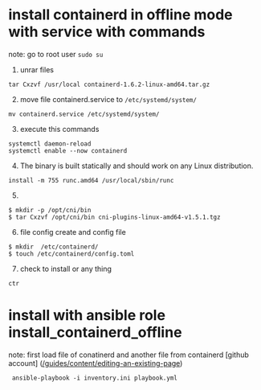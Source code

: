 
# install containerd in offline mode with service with commands 
note: go to root user `sudo su`
1. unrar files 
```
tar Cxzvf /usr/local containerd-1.6.2-linux-amd64.tar.gz
```
2. move file containerd.service to `/etc/systemd/system/`
```
mv containerd.service /etc/systemd/system/
```
3. execute this commands
```
systemctl daemon-reload
systemctl enable --now containerd
```
4. The binary is built statically and should work on any Linux distribution.
```
install -m 755 runc.amd64 /usr/local/sbin/runc
```
5. 
```
$ mkdir -p /opt/cni/bin
$ tar Cxzvf /opt/cni/bin cni-plugins-linux-amd64-v1.5.1.tgz 
```
6. file config create and config file
```
$ mkdir  /etc/containerd/
$ touch /etc/containerd/config.toml
```
7. check to install or any thing 
```
ctr
```
# install with ansible role install_containerd_offline
note: first load file of conatinerd and another file from containerd [github account] ([/guides/content/editing-an-existing-page](https://github.com/containerd/containerd/blob/main/docs/getting-started.md))
```
 ansible-playbook -i inventory.ini playbook.yml
```